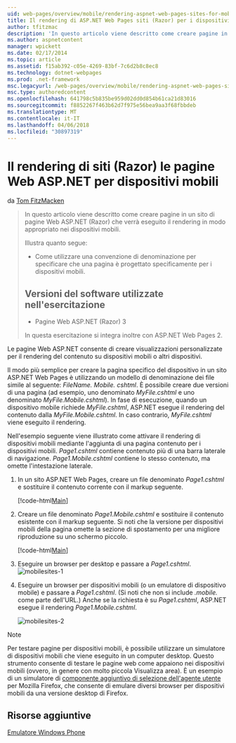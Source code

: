 ```yaml
---
uid: web-pages/overview/mobile/rendering-aspnet-web-pages-sites-for-mobile-devices
title: Il rendering di ASP.NET Web Pages siti (Razor) per i dispositivi mobili | Documenti Microsoft
author: tfitzmac
description: 'In questo articolo viene descritto come creare pagine in un sito di pagine Web ASP.NET (Razor) che verrà eseguito il rendering in modo appropriato nei dispositivi mobili. Si apprenderà: come è...'
ms.author: aspnetcontent
manager: wpickett
ms.date: 02/17/2014
ms.topic: article
ms.assetid: f15ab392-c05e-4269-83bf-7c6d2b8c8ec8
ms.technology: dotnet-webpages
ms.prod: .net-framework
msc.legacyurl: /web-pages/overview/mobile/rendering-aspnet-web-pages-sites-for-mobile-devices
msc.type: authoredcontent
ms.openlocfilehash: 641798c5b835be959d02dd0d854b61ca21d83016
ms.sourcegitcommit: f8852267f463b62d7f975e56bea9aa3f68fbbdeb
ms.translationtype: MT
ms.contentlocale: it-IT
ms.lasthandoff: 04/06/2018
ms.locfileid: "30897319"
---
```

<a name="rendering-aspnet-web-pages-razor-sites-for-mobile-devices"></a>Il rendering di siti (Razor) le pagine Web ASP.NET per dispositivi mobili
====================
da [Tom FitzMacken](https://github.com/tfitzmac)

> In questo articolo viene descritto come creare pagine in un sito di pagine Web ASP.NET (Razor) che verrà eseguito il rendering in modo appropriato nei dispositivi mobili.
> 
> Illustra quanto segue:
> 
> - Come utilizzare una convenzione di denominazione per specificare che una pagina è progettato specificamente per i dispositivi mobili.
>   
> 
> ## <a name="software-versions-used-in-the-tutorial"></a>Versioni del software utilizzate nell'esercitazione
> 
> 
> - Pagine Web ASP.NET (Razor) 3
>   
> 
> In questa esercitazione si integra inoltre con ASP.NET Web Pages 2.


Le pagine Web ASP.NET consente di creare visualizzazioni personalizzate per il rendering del contenuto su dispositivi mobili o altri dispositivi.

Il modo più semplice per creare la pagina specifico del dispositivo in un sito ASP.NET Web Pages è utilizzando un modello di denominazione dei file simile al seguente: <em>FileName.</em> <em>Mobile</em><em>. cshtml</em>. È possibile creare due versioni di una pagina (ad esempio, uno denominato <em>MyFile.cshtml</em> e uno denominato <em>MyFile.Mobile.cshtml</em>). In fase di esecuzione, quando un dispositivo mobile richiede <em>MyFile.cshtml</em>, ASP.NET esegue il rendering del contenuto dalla <em>MyFile.Mobile.cshtml</em>. In caso contrario, <em>MyFile.cshtml</em> viene eseguito il rendering.

Nell'esempio seguente viene illustrato come attivare il rendering di dispositivi mobili mediante l'aggiunta di una pagina contenuto per i dispositivi mobili. *Page1.cshtml* contiene contenuto più di una barra laterale di navigazione. *Page1.Mobile.cshtml* contiene lo stesso contenuto, ma omette l'intestazione laterale.

1. In un sito ASP.NET Web Pages, creare un file denominato *Page1.cshtml* e sostituire il contenuto corrente con il markup seguente.

    [!code-html[Main](rendering-aspnet-web-pages-sites-for-mobile-devices/samples/sample1.html)]
2. Creare un file denominato *Page1.Mobile.cshtml* e sostituire il contenuto esistente con il markup seguente. Si noti che la versione per dispositivi mobili della pagina omette la sezione di spostamento per una migliore riproduzione su uno schermo piccolo.

    [!code-html[Main](rendering-aspnet-web-pages-sites-for-mobile-devices/samples/sample2.html)]
3. Eseguire un browser per desktop e passare a *Page1.cshtml*. ![mobilesites-1](rendering-aspnet-web-pages-sites-for-mobile-devices/_static/image1.png)
4. Eseguire un browser per dispositivi mobili (o un emulatore di dispositivo mobile) e passare a *Page1.cshtml*. (Si noti che non si include *.mobile.* come parte dell'URL.) Anche se la richiesta è su *Page1.cshtml*, ASP.NET esegue il rendering *Page1.Mobile.cshtml*.

    ![mobilesites-2](rendering-aspnet-web-pages-sites-for-mobile-devices/_static/image2.png)

> [!NOTE]
> Per testare pagine per dispositivi mobili, è possibile utilizzare un simulatore di dispositivi mobili che viene eseguito in un computer desktop. Questo strumento consente di testare le pagine web come appaiono nei dispositivi mobili (ovvero, in genere con molto piccola Visualizza area). È un esempio di un simulatore di [componente aggiuntivo di selezione dell'agente utente](http://addons.mozilla.org/firefox/addon/user-agent-switcher/) per Mozilla Firefox, che consente di emulare diversi browser per dispositivi mobili da una versione desktop di Firefox.


<a id="Additional_Resources"></a>
## <a name="additional-resources"></a>Risorse aggiuntive


[Emulatore Windows Phone](https://msdn.microsoft.com/library/ff402563(v=VS.92).aspx)
